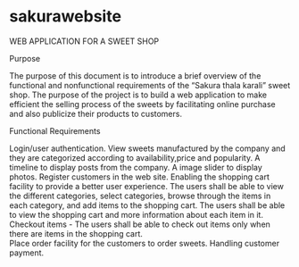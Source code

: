 # sakurawebsite

WEB APPLICATION FOR A SWEET SHOP


Purpose

The purpose of this document is to introduce a brief overview of the functional and nonfunctional requirements of the “Sakura thala karali” 
sweet shop.
The purpose of the project is to build a web application to make efficient the selling process of the sweets by facilitating online 
purchase and also publicize their products to customers. 

Functional Requirements

Login/user authentication.
View sweets manufactured by the company and they are categorized according to availability,price and popularity.
A timeline to display posts from the company.
A image slider to display photos.
Register customers in the web site.
Enabling the shopping cart  facility to provide a better user experience.
            The users shall be able to view the different categories, select categories, browse through the items in each category, and add items to the shopping cart. The users shall be able to view the shopping cart and more information about each item in it.
 Checkout items - The users shall be able to check out items only when there are items in the shopping cart.     
Place order facility for the customers to order sweets.
Handling customer payment.
